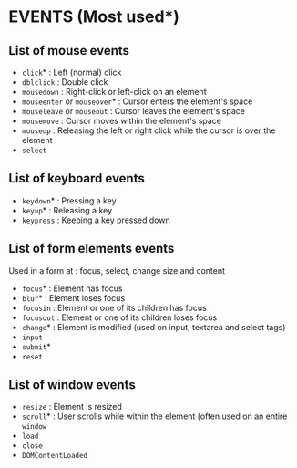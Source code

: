 # EVENTS (Most used*)

## List of mouse events
- ```click```* : Left (normal) click
- ```dblclick``` : Double click
- ```mousedown``` : Right-click or left-click on an element
- ```mouseenter``` or ```mouseover```* : Cursor enters the element's space
- ```mouseleave``` or ```mouseout``` : Cursor leaves the element's space
- ```mousemove``` : Cursor moves within the element's space
- ```mouseup``` : Releasing the left or right click while the cursor is over the element
- ```select```

## List of keyboard events
- ```keydown```* : Pressing a key
- ```keyup```* : Releasing a key
- ```keypress``` : Keeping a key pressed down

## List of form elements events
Used in a form at : focus, select, change size and content
- ```focus```* : Element has focus
- ```blur```* : Element loses focus
- ```focusin``` : Element or one of its children has focus
- ```focusout``` : Element or one of its children loses focus
- ```change```* : Element is modified (used on input, textarea and select tags)
- ```input```
- ```submit```*
- ```reset```

## List of window events
- ```resize``` : Element is resized
- ```scroll```* : User scrolls while within the element (often used on an entire ```window```
- ```load```
- ```close```
- ```DOMContentLoaded```
